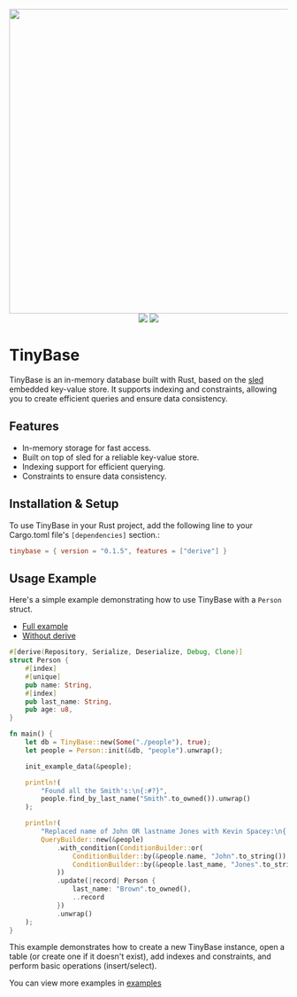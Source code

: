 <p align="center">
	<img width="550" src="https://raw.githubusercontent.com/JSH32/tinybase/master/.github/banner.png"><br>
	<img src="https://img.shields.io/badge/contributions-welcome-orange.svg">
	<img src="https://img.shields.io/badge/Made%20with-%E2%9D%A4-ff69b4?logo=love">
</p>

# TinyBase

TinyBase is an in-memory database built with Rust, based on the [sled](https://github.com/spacejam/sled) embedded key-value store. It supports indexing and constraints, allowing you to create efficient queries and ensure data consistency.

## Features
- In-memory storage for fast access.
- Built on top of sled for a reliable key-value store.
- Indexing support for efficient querying.
- Constraints to ensure data consistency.

## Installation & Setup

To use TinyBase in your Rust project, add the following line to your Cargo.toml file's `[dependencies]` section.:

```toml
tinybase = { version = "0.1.5", features = ["derive"] }
```

## Usage Example

Here's a simple example demonstrating how to use TinyBase with a `Person` struct.

- [Full example](https://github.com/JSH32/tinybase/blob/master/tinybase/examples/people_derive.rs)
- [Without derive](https://github.com/JSH32/tinybase/blob/master/tinybase/examples/people.rs)

```rust
#[derive(Repository, Serialize, Deserialize, Debug, Clone)]
struct Person {
    #[index]
    #[unique]
    pub name: String,
    #[index]
    pub last_name: String,
    pub age: u8,
}

fn main() {
    let db = TinyBase::new(Some("./people"), true);
    let people = Person::init(&db, "people").unwrap();

    init_example_data(&people);

    println!(
        "Found all the Smith's:\n{:#?}",
        people.find_by_last_name("Smith".to_owned()).unwrap()
    );

    println!(
        "Replaced name of John OR lastname Jones with Kevin Spacey:\n{:#?}",
        QueryBuilder::new(&people)
            .with_condition(ConditionBuilder::or(
                ConditionBuilder::by(&people.name, "John".to_string()),
                ConditionBuilder::by(&people.last_name, "Jones".to_string()),
            ))
            .update(|record| Person {
                last_name: "Brown".to_owned(),
                ..record
            })
            .unwrap()
    );
}
```

This example demonstrates how to create a new TinyBase instance, open a table (or create one if it doesn't exist), add indexes and constraints, and perform basic operations (insert/select).

You can view more examples in [examples](https://github.com/JSH32/tinybase/tree/master/tinybase/examples)
